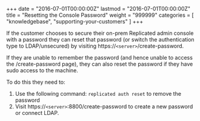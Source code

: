 +++
date = "2016-07-01T00:00:00Z"
lastmod = "2016-07-01T00:00:00Z"
title = "Resetting the Console Password"
weight = "999999"
categories = [ "knowledgebase", "supporting-your-customers" ]
+++

If the customer chooses to secure their on-prem Replicated admin console with a 
password they can reset that password (or switch the authentication type to 
LDAP/unsecured) by visiting https://`<server>`/create-password.

If they are unable to remember the password (and hence unable to access the 
/create-password page), they can also reset the password if they have sudo access 
to the machine.

To do this they need to:

1. Use the following command: `replicated auth reset` to remove the password
1. Visit https://`<server>`:8800/create-password to create a new password or connect LDAP.


